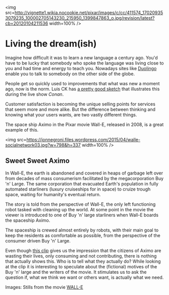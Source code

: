 <img src=http://vignette1.wikia.nocookie.net/pixar/images/c/cc/411574_170209353079235_100002705143230_215950_1399847863_o.jpg/revision/latest?cb=20120104211536 width=100% />

# Living the dream(ish)

Imagine how difficult it was to learn a new language a century ago. You'd have to be lucky that somebody who spoke the language was living close to you and had time and energy to teach you. Nowadays sites like [Duolingo](https://www.duolingo.com/) enable you to talk to somebody on the other side of the globe.

People get so quickly used to improvements that what was new a moment ago, now is the norm. Luis CK has [a pretty good sketch](https://www.youtube.com/watch?v=ZFsOUbZ0Lr0) that illustrates this during the live show *Conan*.

Customer satisfaction is becoming the unique selling points for services that seem more and more alike. But the difference between thinking and knowing what your users wants, are two vastly different things.

The space ship Aximo in the Pixar movie Wall-E, released in 2008, is a great example of this.  

<img src=https://jonnegroni.files.wordpress.com/2015/04/walle-socialnetwork03.jpg?w=798&h=337 width=100% />

## Sweet Sweet Aximo

In Wall-E, the earth is abandoned and covered in heaps of garbage left over from decades of mass consumerism facilitated by the megacorporation Buy 'n' Large. The same corporation that evacuated Earth's population in fully automated starliners (luxury cruiseships for in space) to cruize trough space, waiting for humanity's eventual return.

The story is told from the perspective of Wall-E, the only left functioning robot tasked with cleaning up the world. At some point in the movie the viewer is introduced to one of Buy 'n' large starliners when Wall-E boards the spaceship Aximo.

The spaceship is crewed almost entirely by robots, with their main goal to keep the residents as comfortable as possible, from the perspective of the consumer driven Buy 'n' Large.

Even though [this clip](https://www.youtube.com/watch?v=h1BQPV-iCkU) gives us the impression that the citizens of Aximo are wasting their lives, only consuming and not contributing, there is nothing that actually shows this. Who is to tell what they actually do? While looking at the clip it is interesting to speculate about the (fictional) motives of the Buy 'n' large and the writers of the movie. It stimulates us to ask the question if, what we think we want or others want, is actually what we need.

Images: Stills from the movie [WALL-E](http://www.imdb.com/title/tt0910970/)
